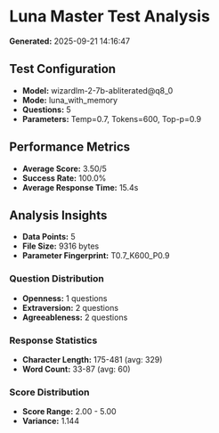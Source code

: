 # Luna Master Test Analysis

**Generated:** 2025-09-21 14:16:47

## Test Configuration
- **Model:** wizardlm-2-7b-abliterated@q8_0
- **Mode:** luna_with_memory
- **Questions:** 5
- **Parameters:** Temp=0.7, Tokens=600, Top-p=0.9

## Performance Metrics
- **Average Score:** 3.50/5
- **Success Rate:** 100.0%
- **Average Response Time:** 15.4s

## Analysis Insights
- **Data Points:** 5
- **File Size:** 9316 bytes
- **Parameter Fingerprint:** T0.7_K600_P0.9

### Question Distribution
- **Openness:** 1 questions
- **Extraversion:** 2 questions
- **Agreeableness:** 2 questions

### Response Statistics
- **Character Length:** 175-481 (avg: 329)
- **Word Count:** 33-87 (avg: 60)

### Score Distribution
- **Score Range:** 2.00 - 5.00
- **Variance:** 1.144
